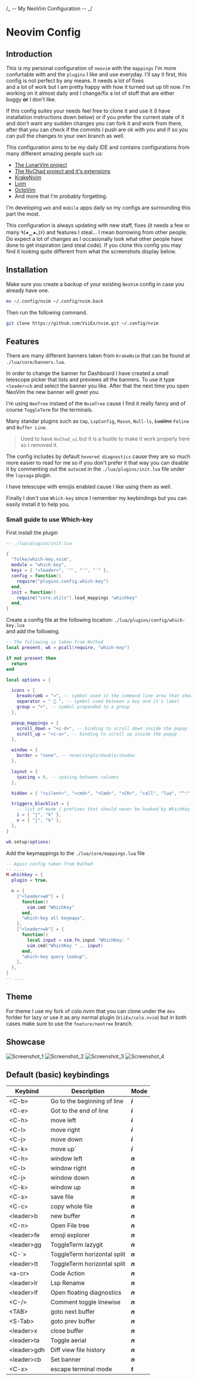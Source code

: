 /_ -- My NeoVim Configuration -- _/

# Neovim Config

## Introduction

This is my personal configuration of `neovim` with the `mappings` I'm more confurtable with
and the `plugins` I like and use everyday. I'll say it first, this config is not perfect by any means. It needs a lot of fixes \
and a lot of work but I am pretty happy with how it turned out up till now. I'm working on it almost daily and I change/fix a lot of stuff
that are either buggy **or** I don't like.

If this config suites your needs feel free to clone it and use it (I have installation instructions down below)
or if you prefer the current state of it and don't want any sudden changes
you can fork it and work from there, after that you can check if the commits I push are ok with you and if so you can pull the changes to your
own branch as well.

This configuration aims to be my daily IDE and contains configurations from many different amazing people such us:

- [The LunarVim project](https://github.com/LunarVim/LunarVim)
- [The NvChad project and it's extensions](https://github.com/NvChad/NvChad)
- [KrakeNvim](https://github.com/dharmx/nvim)
- [Lvim](https://github.com/lvim-tech/lvim)
- [OctoVim](https://github.com/OctoVim/OctoVim)
- And more that I'm probably forgetting.

I'm developing `web` and `mobile` apps daily so my configs are surrounding this part the most.

This configuration is always updating with new staff, fixes (it needs a few or many ٩(◕‿◕｡)۶) and features I steal...
I mean borrowing from other people.
Do expect a lot of changes as I occasionally look what other people have done to get inspiration (and steal code).
If you clone this config you may
find it looking quite different from what the screenshots display below.

## Installation

Make sure you create a backup of your existing `NeoVim` config in case you already have one.

```sh
mv ~/.config/nvim ~/.config/nvim.back
```

Then run the following command.

```sh
git clone https://github.com/ViiEx/nvim.git ~/.config/nvim
```

## Features

There are many different banners taken from `KrakeNvim` that can be found at `./lua/core/banners.lua`.

In order to change the banner for Dashboard I have created a small telescope picker that lists and previews
all the banners. To use it type `<leader>cb` and select the banner you like. After that the next time you
open NeoVim the new banner will greet you.

I'm using `NeoTree` instaed of the `NvimTree` cause I find it really fancy and of course `ToggleTerm` for the terminals.

Many standar plugins such as `Cmp`, `LspConfig`, `Mason`, `Null-ls`, ~~Lualine~~ `Feline` and `Buffer Line`.

> Used to have `NvChad_ui` but it is a hustle to make it work properly here so I removed it.

The config includes by default `hovered diagnostics` cause they are so much more easier to read for me
so if you don't prefer it that way you can disable it
by commenting out the `autocmd` in the `./lua/plugins/init.lua` file under the `lspsaga` plugin.

I have telescope with emojis enabled cause I like using them as well.

Finally I don't use `Which-key` since I remember my keybindings but you can easily install it to help you.

### Small guide to use Which-key

First install the plugin

```lua
-- ./lua/plugins/init.lua

{
  "folke/which-key.nvim",
  module = "which-key",
  keys = { "<leader>", '"', "'", "`" },
  config = function()
    require("plugins.config.which-key")
  end,
  init = function()
    require("core.utils").load_mappings "whichkey"
  end,
}

```

Create a config file at the following location: `./lua/plugins/config/which-key.lua` \
and add the following.

```lua
-- The following is taken from NvChad
local present, wk = pcall(require, "which-key")

if not present then
  return
end

local options = {

  icons = {
    breadcrumb = "»", -- symbol used in the command line area that shows your active key combo
    separator = "  ", -- symbol used between a key and it's label
    group = "+", -- symbol prepended to a group
  },

  popup_mappings = {
    scroll_down = "<c-d>", -- binding to scroll down inside the popup
    scroll_up = "<c-u>", -- binding to scroll up inside the popup
  },

  window = {
    border = "none", -- none/single/double/shadow
  },

  layout = {
    spacing = 6, -- spacing between columns
  },

  hidden = { "<silent>", "<cmd>", "<Cmd>", "<CR>", "call", "lua", "^:", "^ " },

  triggers_blacklist = {
    -- list of mode / prefixes that should never be hooked by WhichKey
    i = { "j", "k" },
    v = { "j", "k" },
  },
}

wk.setup(options)
```

Add the keymappings to the `./lua/core/mappings.lua` file

```lua
-- Again config taken from NvChad
-- ....
M.whichkey = {
  plugin = true,

  n = {
    ["<leader>wK"] = {
      function()
        vim.cmd "WhichKey"
      end,
      "which-key all keymaps",
    },
    ["<leader>wk"] = {
      function()
        local input = vim.fn.input "WhichKey: "
        vim.cmd("WhichKey " .. input)
      end,
      "which-key query lookup",
    },
  },
}
-- ....
```

## Theme

For theme I use my fork of colo.nvim that you can clone under the `dev`
forlder for lazy or use it as any normal plugin (`ViiEx/colo.nvim`) but in
both cases make sure to use the `feature/neotree` branch.

## Showcase

![Screenshot_1](./assets/2023-04-20_16-29.png)
![Screenshot_2](./assets/2023-04-20_16-30.png)
![Screenshot_3](./assets/2023-04-20_16-31.png)
![Screenshot_4](./assets/2023-04-20_16-31_1.png)

## Default (basic) keybindings

| **Keybind**   | **Description**             | **Mode** |
| ------------- | --------------------------- | -------- |
| \<C-b\>       | Go to the beginning of line | **_i_**  |
| \<C-e\>       | Got to the end of line      | **_i_**  |
| \<C-h\>       | move left                   | **_i_**  |
| \<C-l\>       | move right                  | **_i_**  |
| \<C-j\>       | move down                   | **_i_**  |
| \<C-k\>       | move up`                    | **_i_**  |
| \<C-h\>       | window left                 | **_n_**  |
| \<C-l\>       | window right                | **_n_**  |
| \<C-j\>       | window down                 | **_n_**  |
| \<C-k\>       | window up                   | **_n_**  |
| \<C-s\>       | save file                   | **_n_**  |
| \<C-c\>       | copy whole file             | **_n_**  |
| \<leader\>b   | new buffer                  | **_n_**  |
| \<C-n\>       | Open File tree              | **_n_**  |
| \<leader\>fe  | emoji explorer              | **_n_**  |
| \<leader\>gg  | ToggleTerm lazygit          | **_n_**  |
| <C-`>         | ToggleTerm horizontal split | **_n_**  |
| \<leader\>tt  | ToggleTerm horizontal split | **_n_**  |
| \<a-cr\>      | Code Action                 | **_n_**  |
| \<leader\>lr  | Lsp Rename                  | **_n_**  |
| \<leader\>lf  | Open floating diagnostics   | **_n_**  |
| \<C-/\>       | Comment toggle linewise     | **_n_**  |
| \<TAB\>       | goto next buffer            | **_n_**  |
| \<S-Tab\>     | goto prev buffer            | **_n_**  |
| \<leader\>x   | close buffer                | **_n_**  |
| \<leader\>ta  | Toggle aerial               | **_n_**  |
| \<leader\>gdh | Diff view file history      | **_n_**  |
| \<leader\>cb  | Set banner                  | **_n_**  |
| \<C-x\>       | escape terminal mode        | **_t_**  |
